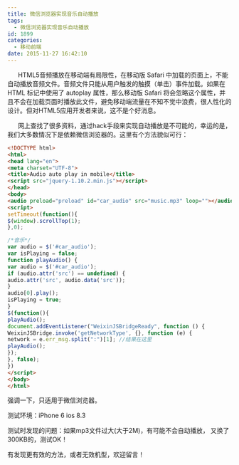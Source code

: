 ```yaml
---
title: 微信浏览器实现音乐自动播放
tags:
  - 微信浏览器实现音乐自动播放
id: 1899
categories:
  - 移动前端
date: 2015-11-27 16:42:10
---
```


&nbsp;&nbsp;&nbsp;&nbsp;&nbsp;&nbsp;HTML5音频播放在移动端有局限性，在移动版 Safari 中加载的页面上，不能自动播放音频文件。音频文件只能从用户触发的触摸（单击）事件加载。如果在 HTML 标记中使用了 autoplay 属性，那么移动版 Safari 将会忽略这个属性，并且不会在加载页面时播放此文件，避免移动端流量在不知不觉中浪费，很人性化的设计。但对HTML5应用开发者来说，这不是个好消息。

&nbsp;&nbsp;&nbsp;&nbsp;&nbsp;&nbsp;网上查找了很多资料，通过hack手段来实现自动播放是不可能的，幸运的是，我们大多数情况下是依赖微信浏览器的。这里有个方法貌似可行：
```html
<!DOCTYPE html>
<html>
<head lang="en">
<meta charset="UTF-8">
<title>Audio auto play in mobile</title>
<script src="jquery-1.10.2.min.js"></script>
</head>
<body>
<audio preload="preload" id="car_audio" src="music.mp3" loop=""></audio>
<script>
setTimeout(function(){
$(window).scrollTop(1);
},0);

/*音乐*/
var audio = $('#car_audio');
var isPlaying = false;
function playAudio() {
var audio = $('#car_audio');
if (audio.attr('src') == undefined) {
audio.attr('src', audio.data('src'));
}
audio[0].play();
isPlaying = true;
}
$(function(){
playAudio();
document.addEventListener("WeixinJSBridgeReady", function () {
WeixinJSBridge.invoke('getNetworkType', {}, function (e) {
network = e.err_msg.split(":")[1]; //结果在这里
playAudio();
});
}, false);
})
</script>
</body>
</html>
```
强调一下，只适用于微信浏览器。

测试环境：iPhone 6 ios 8.3

测试时发现的问题：如果mp3文件过大(大于2M)，有可能不会自动播放， 又换了300KB的，测试OK！

有发现更有效的方法，或者无效机型，欢迎留言！